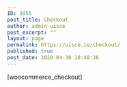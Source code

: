 ```yaml
---
ID: 3955
post_title: Checkout
author: admin-uisce
post_excerpt: ""
layout: page
permalink: https://uisce.ie/checkout/
published: true
post_date: 2020-04-30 18:40:36
---
```

<!-- wp:shortcode -->[woocommerce_checkout]<!-- /wp:shortcode -->